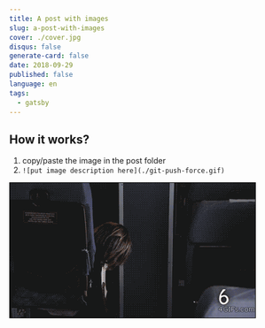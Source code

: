 ```yaml
---
title: A post with images
slug: a-post-with-images
cover: ./cover.jpg
disqus: false
generate-card: false
date: 2018-09-29
published: false
language: en
tags:
  - gatsby
---
```


## How it works?
  
1. copy/paste the image in the post folder
2. `![put image description here](./git-push-force.gif)`

![a funny gif](./git-push-force.gif)

